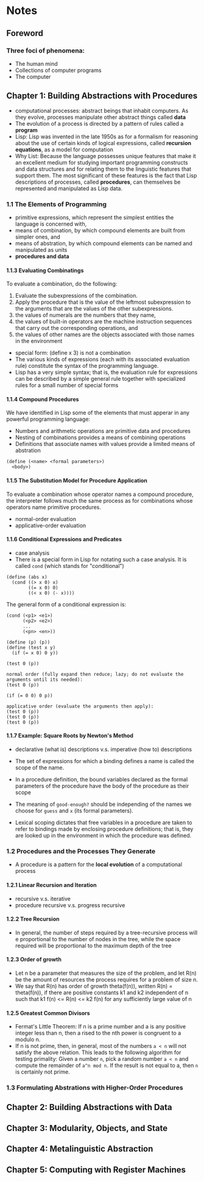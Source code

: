 # Notes

## Foreword

### Three foci of phenomena:

- The human mind
- Collections of computer programs
- The computer

## Chapter 1: Building Abstractions with Procedures

- computational processes: abstract beings that inhabit computers. As they evolve, processes manipulate other abstract things called **data**
- The evolution of a process is directed by a pattern of rules called a **program**
- Lisp: Lisp was invented in the late 1950s as for a formalism for reasoning about the use of certain kinds of logical expressions, called **recursion equations**, as a model for computation
- Why List: Because the language possesses unique features that make it an excellent medium for studying important programming constructs and data structures and for relating them to the linguistic features that support them. The most significant of these features is the fact that Lisp descriptions of processes, called **procedures**, can themselves be represented and manipulated as Lisp data.

### 1.1 The Elements of Programming

- primitive expressions, which represent the simplest entities the language is concerned with,
- means of combination, by which compound elements are built from simpler ones, and
- means of abstration, by which compound elements can be named and manipulated as units
- **procedures and data**

#### 1.1.3 Evaluating Combinatings

To evaluate a combination, do the following:

1. Evaluate the subexpressions of the combination.
2. Apply the procedure that is the value of the leftmost subexpression to the arguments that are the values of the other subexpressions.
3. the values of numerals are the numbers that they name,
4. the values of built-in operators are the machine instruction sequences that carry out the corresponding operations, and
5. the values of other names are the objects associated with those names in the environment

- special form: (define x 3) is not a combination
- The various kinds of expressions (each with its associated evaluation rule) constitute the syntax of the programming language.
- Lisp has a very simple syntax; that is, the evaluation rule for expressions can be described by a simple general rule together with specialized rules for a small number of special forms

#### 1.1.4 Compound Procedures

We have identified in Lisp some of the elements that must apperar in any powerful programming language:

- Numbers and arithmetic operations are primitive data and procedures
- Nesting of combinations provides a means of combining operations
- Definitions that associate names with values provide a limited means of abstration

```
(define (<name> <formal parameters>)
  <body>)
```

#### 1.1.5 The Substitution Model for Procedure Application

To evaluate a combination whose operator names a compound procedure, the interpreter follows much the same process as for combinations whose operators name primitive procedures.

- normal-order evaluation
- applicative-order evaluation

#### 1.1.6 Conditional Expressions and Predicates

- case analysis
- There is a special form in Lisp for notating such a case analysis. It is called `cond` (which stands for "conditional")

```
(define (abs x)
  (cond ((> x 0) x)
        ((= x 0) 0)
        ((< x 0) (- x))))
```

The general form of a conditional expression is:

```
(cond (<p1> <e1>)
      (<p2> <e2>)
      ...
      (<pn> <en>))
```

```
(define (p) (p))
(define (test x y)
  (if (= x 0) 0 y))

(test 0 (p))
```

```
normal order (fully expand then reduce; lazy; do not evaluate the arguments until its needed):
(test 0 (p))

(if (= 0 0) 0 p))

```

```
applicative order (evaluate the arguments then apply):
(test 0 (p))
(test 0 (p))
(test 0 (p))
```

#### 1.1.7 Example: Square Roots by Newton's Method

- declarative (what is) descriptions v.s. imperative (how to) descriptions
- The set of expressions for which a binding defines a name is called the scope of the name.
- In a procedure definition, the bound variables declared as the formal parameters of the procedure have the body of the procedure as their scope
- The meaning of `good-enough?` should be independing of the names we choose for `guess` and `x` (its formal parameters).

- Lexical scoping dictates that free variables in a procedure are taken to refer to bindings made by enclosing procedure definitions; that is, they are looked up in the environment in which the procedure was defined.

### 1.2 Procedures and the Processes They Generate

- A procedure is a pattern for the **local evolution** of a computational process

#### 1.2.1 Linear Recursion and Iteration

- recursive v.s. iterative
- procedure recursive v.s. progress recursive

#### 1.2.2 Tree Recursion

- In general, the number of steps required by a tree-recursive process will e proportional to the number of nodes in the tree, while the space required will be proportional to the maximum depth of the tree

#### 1.2.3 Order of growth

- Let n be a parameter that measures the size of the problem, and let R(n) be the amount of resources the process requires for a problem of size n.
- We say that R(n) has order of growth theta(f(n)), written R(n) = theta(f(n)), if there are positive constants k1 and k2 independent of n such that k1 f(n) <= R(n) <= k2 f(n) for any sufficiently large value of n

#### 1.2.5 Greatest Common Divisors

- Fermat's Little Theorem: If n is a prime number and a is any positive integer less than n, then a rised to the nth power is congruent to a modulo n.
- If n is not prime, then, in general, most of the numbers `a < n` will not satisfy the above relation. This leads to the following algorithm for testing primality: Given a number `n`, pick a random number `a < n` and compute the remainder of `a^n mod n`. If the result is not equal to a, then `n` is certainly not prime.

### 1.3 Formulating Abstrations with Higher-Order Procedures

## Chapter 2: Building Abstractions with Data

## Chapter 3: Modularity, Objects, and State

## Chapter 4: Metalinguistic Abstraction

## Chapter 5: Computing with Register Machines

